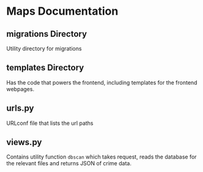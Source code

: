 # Maps Documentation

## migrations Directory
Utility directory for migrations

## templates Directory
Has the code that powers the frontend, including templates for the frontend webpages.

## urls.py
URLconf file that lists the url paths 

## views.py
Contains utility function `dbscan` which takes request, reads the database for the relevant files and returns JSON of crime data.
